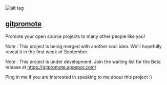 ![alt tag](https://raw.githubusercontent.com/waseem18/gitpromote/master/static/images/dp.PNG)

<a href="https://gitpromote.appspot.com/"><h2>gitpromote</h2></a>

Promote your open source projects to many other people like you!

Note : This project is being merged with another cool idea. We'll hopefully reveal it in the first week of September.


Note : This project is under development. Join the waiting list for the Beta release at https://gitpromote.appspot.com/

Ping in me if you are interested in speaking to me about this project :)
